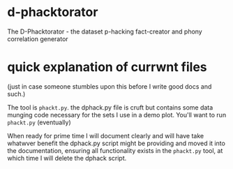 # d-phacktorator
The D-Phacktorator - the dataset p-hacking fact-creator and phony correlation generator

# quick explanation of currwnt files
(just in case someone stumbles upon this before I write good docs and such.)

The tool is ```phackt.py```. the dphack.py file is cruft but contains some  data munging code necessary for the sets I use in a demo plot. You'll want to run ```phackt.py``` (eventually)

When ready for prime time I will document clearly and will have take whatwver benefit the dphack.py script might be providing and moved it into the documentation, ensuring all functionality exists in the ```phackt.py``` tool, at which time I will delete the dphack script. 
